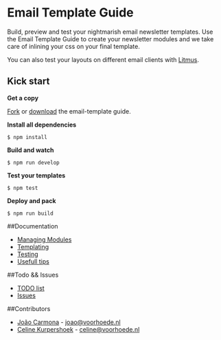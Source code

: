 # Email Template Guide

Build, preview and test your nightmarish email newsletter templates.
Use the Email Template Guide to create your newsletter modules and we take
care of inlining your css on your final template. 

You can also test your layouts on different email clients with [Litmus](http://litmus.com).

## Kick start

**Get a copy**

[Fork](https://github.com/voorhoede/email-template-guide/fork) or
[download](https://github.com/voorhoede/email-template-guide/archive/master.zip) the email-template guide.

**Install all dependencies**

	$ npm install

**Build and watch**

	$ npm run develop

**Test your templates**

	$ npm test

**Deploy and pack**

	$ npm run build

##Documentation

* [Managing Modules](docs/managing-modules.md)
* [Templating](docs/templating.md)
* [Testing](docs/testing-your-templates.md)
* [Usefull tips](docs/tips.md)


##Todo && Issues

* [TODO list](docs/todo.md)
* [Issues](https://github.com/voorhoede/email-template-guide/issues)

##Contributors

* [João Carmona](https://github.com/jpcarmona) - joao@voorhoede.nl
* [Celine Kurpershoek](https://github.com/celinekurpershoek) - celine@voorhoede.nl
